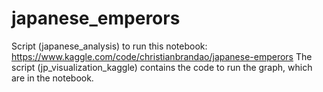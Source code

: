 # japanese_emperors
Script (japanese_analysis) to run this notebook: https://www.kaggle.com/code/christianbrandao/japanese-emperors
The script (jp_visualization_kaggle) contains the code to run the graph, which are in the notebook.

